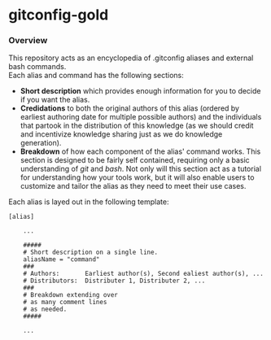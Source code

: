 # gitconfig-gold

### Overview
This repository acts as an encyclopedia of .gitconfig aliases and external bash commands.\
Each alias and command has the following sections:
* **Short description** which provides enough information for you to decide if you want the alias.
* **Credidations** to both the original authors of this alias (ordered by earliest authoring date for multiple possible authors) and the individuals that partook in the distribution of this knowledge (as we should credit and incentivize knowledge sharing just as we do knowledge generation).
* **Breakdown** of how each component of the alias' command works. This section is designed to be fairly self contained, requiring only a basic understanding of *git* and *bash*. Not only will this section act as a tutorial for understanding how your tools work, but it will also enable users to customize and tailor the alias as they need to meet their use cases.

Each alias is layed out in the following template:

```gitconfig
[alias]

    ...
    
    #####
    # Short description on a single line.
    aliasName = "command"
    ###
    # Authors:       Earliest author(s), Second ealiest author(s), ...
    # Distributors:  Distributer 1, Distributer 2, ...
    ###
    # Breakdown extending over
    # as many comment lines
    # as needed.
    #####
    
    ...
  
```
